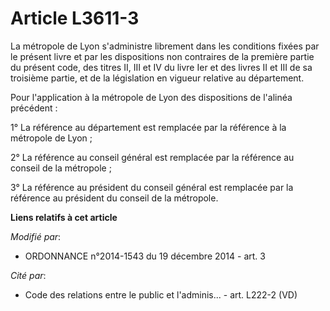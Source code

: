 # Article L3611-3

La métropole de Lyon s'administre librement dans les conditions fixées par le présent livre et par les dispositions non
contraires de la première partie du présent code, des titres II, III et IV du livre Ier et des livres II et III de sa
troisième partie, et de la législation en vigueur relative au département.

Pour l'application à la métropole de Lyon des dispositions de l'alinéa précédent :

1° La référence au département est remplacée par la référence à la métropole de Lyon ;

2° La référence au conseil général est remplacée par la référence au conseil de la métropole ;

3° La référence au président du conseil général est remplacée par la référence au président du conseil de la métropole.

**Liens relatifs à cet article**

_Modifié par_:

  - ORDONNANCE n°2014-1543 du 19 décembre 2014 - art. 3

_Cité par_:

  - Code des relations entre le public et l'adminis... - art. L222-2 (VD)
